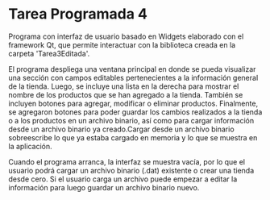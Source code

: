 # Tarea Programada 4

Programa con interfaz de usuario basado en Widgets elaborado con el framework Qt, que permite
interactuar con la biblioteca creada en la carpeta 'Tarea3Editada'.

El programa despliega una ventana principal en donde se pueda visualizar una sección con
campos editables pertenecientes a la información general de la tienda. Luego, se incluye una lista en la derecha
para mostrar el nombre de los productos que se han agregado a la tienda. También se incluyen botones para agregar,
modificar o eliminar productos. Finalmente, se agregaron botones para poder
guardar los cambios realizados a la tienda o a los productos en un archivo binario, así como
para cargar información desde un archivo binario ya creado.Cargar desde un archivo binario sobreescribe lo que ya
estaba cargado en memoria y lo que se muestra en la aplicación.

Cuando el programa arranca, la interfaz se muestra vacía, por lo que el usuario podrá cargar
un archivo binario (.dat) existente o crear una tienda desde cero. Si el usuario carga un archivo
puede empezar a editar la información para luego guardar un archivo binario nuevo.
